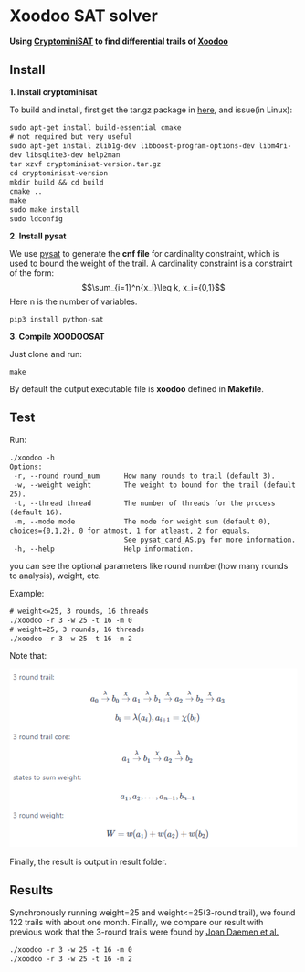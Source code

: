 
# Xoodoo SAT solver

**Using [CryptominiSAT](https://github.com/msoos/cryptominisat/) to find differential trails of [Xoodoo](https://keccak.team/xoodoo.html)**

## Install

**1. Install cryptominisat**

To build and install, first get the tar.gz package in [here](https://github.com/msoos/cryptominisat/releases), and issue(in Linux):


```
sudo apt-get install build-essential cmake
# not required but very useful
sudo apt-get install zlib1g-dev libboost-program-options-dev libm4ri-dev libsqlite3-dev help2man
tar xzvf cryptominisat-version.tar.gz
cd cryptominisat-version
mkdir build && cd build
cmake ..
make
sudo make install
sudo ldconfig
```

**2. Install pysat**

We use [pysat](https://github.com/pysathq/pysat) to generate the **cnf file** for cardinality constraint, which is used to bound the weight of the trail.
A cardinality constraint is a constraint of the form: $$\sum_{i=1}^n{x_i}\leq k, x_i={0,1}$$ Here n is the number of variables.

```
pip3 install python-sat
```

**3. Compile XOODOOSAT**

Just clone and run:

```
make
```

By default the output executable file is **xoodoo** defined in **Makefile**.

## Test

Run:

```
./xoodoo -h
Options:
 -r, --round round_num      How many rounds to trail (default 3).
 -w, --weight weight        The weight to bound for the trail (default 25).
 -t, --thread thread        The number of threads for the process (default 16).
 -m, --mode mode            The mode for weight sum (default 0), choices={0,1,2}, 0 for atmost, 1 for atleast, 2 for equals.
                            See pysat_card_AS.py for more information.
 -h, --help                 Help information.
```
you can see the optional parameters like round number(how many rounds to analysis), weight, etc.

Example:
```
# weight<=25, 3 rounds, 16 threads
./xoodoo -r 3 -w 25 -t 16 -m 0
# weight=25, 3 rounds, 16 threads
./xoodoo -r 3 -w 25 -t 16 -m 2
```

Note that:

![image](./xoodoo.png)

Finally, the result is output in result folder.

## Results
Synchronously running weight=25 and weight<=25(3-round trail), we found 122 trails with about one month. Finally, we compare our result with previous work that the 3-round trails were found by [Joan Daemen et al.](https://tosc.iacr.org/index.php/ToSC/article/view/7359)
```
./xoodoo -r 3 -w 25 -t 16 -m 0
./xoodoo -r 3 -w 25 -t 16 -m 2
```
